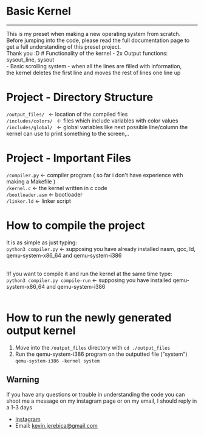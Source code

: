 # Basic Kernel
<hr>
This is my preset when making a new operating system from scratch. <br>
Before jumping into the code, please read the full documentation page to get a full understanding of this preset project. <br>
Thank you :D
# Functionality of the kernel
 - 2x Output functions: sysout_line, sysout<br>
 - Basic scrolling system - when all the lines are filled with information,<br>
    the kernel deletes the first line and moves the rest of lines one line up<br>

# Project - Directory Structure
 ```/output_files/ ``` <- location of the compiled files<br>
 ```/includes/colors/ ``` <- files which include variables with color values<br>
 ```/includes/global/ ``` <- global variables like next possible line/column the kernel can use to print something to the screen,.. <br>
 
# Project - Important Files
```/compiler.py``` <- compiler program ( so far i don't have experience with making a Makefile )<br>
```/kernel.c``` <- the kernel written in c code<br>
```/bootloader.asm``` <- bootloader<br>
```/linker.ld``` <- linker script

# How to compile the project
It is as simple as just typing: <br>
```python3 compiler.py``` <- supposing you have already installed nasm, gcc, ld, qemu-system-x86_64 and qemu-system-i386 <br><br>

!If you want to compile it and run the kernel at the same time type: <br>
```python3 compiler.py compile-run``` <- supposing you have installed qemu-system-x86_64 and qemu-system-i386<br><br> 

# How to run the newly generated output kernel 
1) Move into the ```/output_files``` directory with ```cd ./output_files``` <br>
2) Run the qemu-system-i386 program on the outputted file ("system") ```qemu-system-i386 -kernel system``` 

## Warning 
If you have any questions or trouble in understanding the code you can shoot me a message on my instagram page or on my email, I should reply in a 1-3 days
 - <a href="https://instagram.com/kevinj____">Instagram</a>
 - Email: kevin.jerebica@gmail.com
